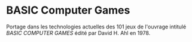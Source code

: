 # BASIC Computer Games

Portage dans les technologies actuelles des 101 jeux de l'ouvrage intitulé _BASIC COMPUTER GAMES_ édité par David H. Ahl en 1978.